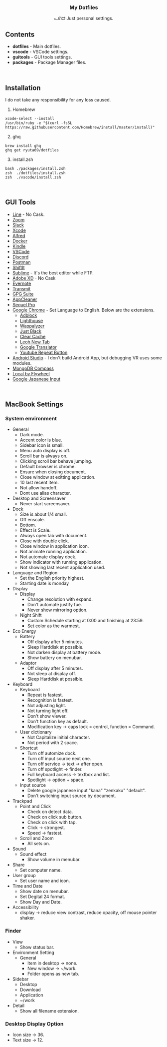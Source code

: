 <h3 align="center">My Dotfiles</h3>
<p align="center">ᓚᘏᗢ Just personal settings.</p>

## Contents

* **dotfiles** - Main dotfiles.
* **vscode**   - VSCode settings.
* **guitools** - GUI tools settings.
* **packages** - Package Manager files.

<br />

## Installation
I do not take any responsibility for any loss caused.

1. Homebrew

```
xcode-select --install
/usr/bin/ruby -e "$(curl -fsSL https://raw.githubusercontent.com/Homebrew/install/master/install)"
```

2. ghq

```
brew install ghq
ghq get ryuta69/dotfiles
```

3. install.zsh

```
bash ./packages/install.zsh
zsh  ./dotfiles/install.zsh
zsh  ./vscode/install.zsh
```

<br />

## GUI Tools

- [Line](https://apps.apple.com/jp/app/line/id539883307) - No Cask.
- [Zoom](https://zoom.us/download)
- [Slack](https://slack.com/intl/ja-jp/downloads/mac)
- [Xcode](https://apps.apple.com/jp/app/xcode/id497799835)
- [Alfred](https://www.alfredapp.com/)
- [Docker](https://hub.docker.com/editions/community/docker-ce-desktop-mac)
- [Kindle](https://www.amazon.co.jp/Amazon-com-Intl-Sales-Inc-Kindle/dp/B011UEIO4S)
- [VSCode](https://code.visualstudio.com/download)
- [Discord](https://discordapp.com/download)
- [Postman](https://www.getpostman.com/downloads/)
- [ShiftIt](http://macappstore.org/shiftit/)
- [Sublime](https://www.sublimetext.com/3) - It's the best editor while FTP.
- [Adobe XD](https://www.adobe.com/jp/products/xd.html) - No Cask
- [Evernote](https://evernote.com/intl/jp/download)
- [Transmit](https://panic.com/jp/transmit/)
- [GPG Suite](https://gpgtools.org/)
- [AppCleaner](https://appcleaner.softonic.jp/mac)
- [Sequel Pro](https://sequelpro.com/download)
- [Google Chrome](https://www.google.com/chrome/) - Set Language to English. Below are the extensions.
  - [Adblock](https://chrome.google.com/webstore/detail/adblock-%E2%80%94-best-ad-blocker/gighmmpiobklfepjocnamgkkbiglidom)
  - [Lighthouse](https://chrome.google.com/webstore/detail/lighthouse/blipmdconlkpinefehnmjammfjpmpbjk)
  - [Wappalyzer](https://chrome.google.com/webstore/detail/wappalyzer/gppongmhjkpfnbhagpmjfkannfbllamg)
  - [Just Black](https://chrome.google.com/webstore/detail/just-black/aghfnjkcakhmadgdomlmlhhaocbkloab)
  - [Clear Cache](https://chrome.google.com/webstore/detail/clear-cache/cppjkneekbjaeellbfkmgnhonkkjfpdn)
  - [Leoh New Tab](https://chrome.google.com/webstore/detail/leoh-new-tab/ijhhakihjccpanbibbcceofpjnebokcb)
  - [Google Translator](https://chrome.google.com/webstore/detail/google-translate/aapbdbdomjkkjkaonfhkkikfgjllcleb)
  - [Youtube Repeat Button](https://chrome.google.com/webstore/detail/youtube-repeat-button/aihdpnkmhcbjkfonmmfepcjjfaenobip)
- [Android Studio](https://developer.android.com/studio/install) - I don't build Android App, but debugging VR uses some modules.
- [MongoDB Compass](https://docs.mongodb.com/compass/master/install/)
- [Local by Flywheel](https://localbyflywheel.com/)
- [Google Japanese Input](https://www.google.co.jp/ime/)

<br />

## MacBook Settings
### System environment
- General
  - Dark mode.
  - Accent color is blue.
  - Sidebar icon is small.
  - Menu auto display is off.
  - Scroll bar is always on.
  - Clicking scroll bar behave jumping.
  - Default browser is chrome.
  - Ensure when closing document.
  - Close window at exitting application.
  - 10 last recent item.
  - Not allow handoff.
  - Dont use alias character.
- Desktop and Screensaver
  - Never start screensaver.
- Dock
  - Size is about 1/4 small.
  - Off enscale.
  - Bottom.
  - Effect is Scale.
  - Always open tab with document.
  - Close with double click.
  - Close window in application icon.
  - Not animate running application.
  - Not automate display dock.
  - Show indicator with running application.
  - Not showing last recent application used.
- Language and Region
  - Set the English priority highest.
  - Starting date is monday
- Display
  - Display
    - Change resolution with expand.
    - Don't automate justify fue.
    - Never show mirroring option.
  - Night Shift
    - Custom Schedule starting at 0:00 and finishing at 23:59.
    - Set color as the warmest.
- Eco Energy
  - Battery
    - Off display after 5 minutes.
    - Sleep Harddisk at possible.
    - Not darken display at battery mode.
    - Show battery on menubar.
  - Adaptor
    - Off display after 5 minutes.
    - Not sleep at display off.
    - Sleep Harddisk at possible.
- Keyboard
  - Keyboard
    - Repeat is fastest.
    - Recognition is fastest.
    - Not adjusting light.
    - Not turning light off.
    - Don't show viewer.
    - Don't function key as default.
    - Modification key -> caps lock = control, function = Command.
  - User dictionary
    - Not Capitalize initial character.
    - Not period with 2 space.
  - Shortcut
    - Turn off automize dock.
    - Turn off input source next one.
    - Turn off service -> text -> after open.
    - Turn off spotlight -> finder.
    - Full keyboard access -> textbox and list.
    - Spotlight -> option + space.
  - Input source
    - Delete google japanese input "kana" "zenkaku" "default".
    - Don't switching input source by document.
- Trackpad
  - Point and Click
    - Check on detect data.
    - Check on click sub button.
    - Check on click with tap.
    - Click -> strongest.
    - Speed -> fastest.
  - Scroll and Zoom
    - All sets on.
- Sound
  - Sound effect
    - Show volume in menubar.
- Share
  - Set computer name.
- User group
  - Set user name and icon.
- Time and Date
  - Show date on menubar.
  - Set Degital 24 format.
  - Show Day and Date.
- Accessibility
  - display -> reduce view contrast, reduce opacity, off mouse pointer shaker.

### Finder
- View
  - Show status bar.
- Environment Setting
  - General
    - Item in desktop -> none.
    - New window -> ~/work.
    - Folder opens as new tab.
- Sidebar
  - Desktop
  - Download
  - Application
  - ~/work
- Detail
  - Show all filename extension.

### Desktop Display Option
  - Icon size -> 36.
  - Text size -> 12.
